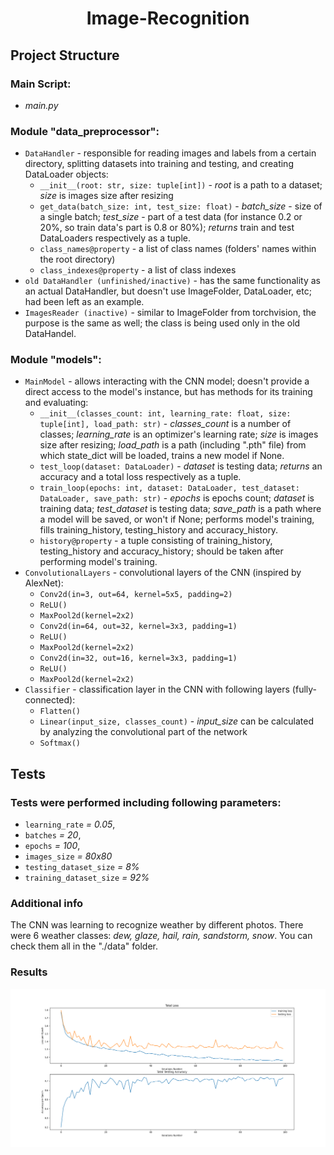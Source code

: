 # <center>Image-Recognition</center>


## Project Structure

### Main Script:
- *main.py*

### Module "data_preprocessor":
- `DataHandler` - responsible for reading images and labels from a certain directory, splitting datasets into training and testing, and creating DataLoader objects:
    - `__init__(root: str, size: tuple[int])` - *root* is a path to a dataset; *size* is images size after resizing
    - `get_data(batch_size: int, test_size: float)` - *batch_size* - size of a single batch; *test_size* - part of a test data (for instance 0.2 or 20%, so train data's part is 0.8 or 80%); *returns* train and test DataLoaders respectively as a tuple.
    - `class_names@property` - a list of class names (folders' names within the root directory)
    - `class_indexes@property` - a list of class indexes
- `old DataHandler (unfinished/inactive)` - has the same functionality as an actual DataHandler, but doesn't use ImageFolder, DataLoader, etc; had been left as an example.
- `ImagesReader (inactive)` - similar to ImageFolder from torchvision, the purpose is the same as well; the class is being used only in the old DataHandel.

### Module "models":
- `MainModel` - allows interacting with the CNN model; doesn't provide a direct access to the model's instance, but has methods for its training and evaluating:
    - `__init__(classes_count: int, learning_rate: float, size: tuple[int], load_path: str)` - *classes_count* is a number of classes; *learning_rate* is an optimizer's learning rate; *size* is images size after resizing; *load_path* is a path (including ".pth" file) from which state_dict will be loaded, trains a new model if None.
    - `test_loop(dataset: DataLoader)` - *dataset* is testing data; *returns* an accuracy and a total loss respectively as a tuple.
    - `train_loop(epochs: int, dataset: DataLoader, test_dataset: DataLoader, save_path: str)` - *epochs* is epochs count; *dataset* is training data; *test_dataset* is testing data; *save_path* is a path where a model will be saved, or won't if None; performs model's training, fills training_history, testing_history and accuracy_history.
    - `history@property` - a tuple consisting of training_history, testing_history and accuracy_history; should be taken after performing model's training.
- `ConvolutionalLayers` - convolutional layers of the CNN (inspired by AlexNet):
    - `Conv2d(in=3, out=64, kernel=5x5, padding=2)`
    - `ReLU()`
    - `MaxPool2d(kernel=2x2)`
    - `Conv2d(in=64, out=32, kernel=3x3, padding=1)`
    - `ReLU()`
    - `MaxPool2d(kernel=2x2)`
    - `Conv2d(in=32, out=16, kernel=3x3, padding=1)`
    - `ReLU()`
    - `MaxPool2d(kernel=2x2)`
- `Classifier` - classification layer in the CNN with following layers (fully-connected):
    - `Flatten()`
    - `Linear(input_size, classes_count)` - *input_size* can be calculated by analyzing the convolutional part of the network
    - `Softmax()`


## Tests

### Tests were performed including following parameters:
- `learning_rate` *= 0.05*,
- `batches` *= 20*,
- `epochs` *= 100*,
- `images_size` *= 80x80*
- `testing_dataset_size` *= 8%*
- `training_dataset_size` *= 92%*

### Additional info
The CNN was learning to recognize weather by different photos. There were 6 weather classes: *dew, glaze, hail, rain, sandstorm, snow*. You can check them all in the "./data" folder.

### Results
<img src="./report/cnn_2.png" width='1300px'/>